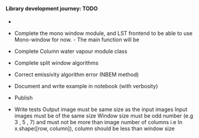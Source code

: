 

#### Library development journey: TODO
-
- Complete the mono window module, and LST frontend to be able to use Mono-window for now.
      - The main function will be 


- Complete Column water vapour module class
- Complete split window algorithms
- Correct emissivity algorithm error (NBEM method)
- Document and write example in notebook (with verbosity)
- Publish
- Write tests
   Output image must be same size as the input images
   Input images must be of the same size
   Window size must be odd number (e.g 3 , 5 , 7) and must not be more than image number of columns i.e In x.shape([row, column]), column should be less than window size
